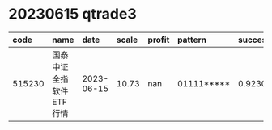
# 20230615 qtrade3
 | code | name | date | scale | profit | pattern | success_rate | success_cnt | fund_cnt | 
 | :----- | :----- | :----- | :----- | :----- | :----- | :----- | :----- | :----- | 
 | 515230 | 国泰中证全指软件ETF行情 | 2023-06-15 | 10.73 | nan | 01111***** | 0.9230769230769231 | 12 | 13 | 
